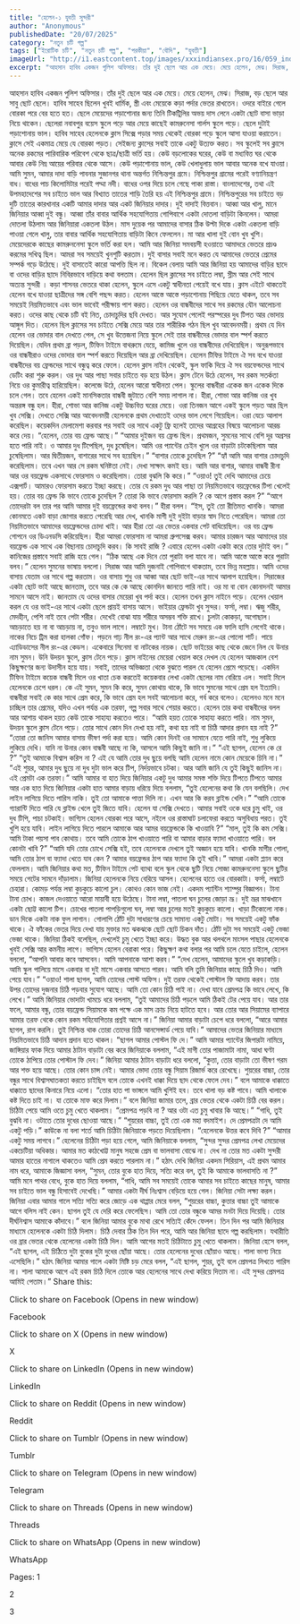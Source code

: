 ```yaml
---
title: "হেলেন-১ যুবতী সুন্দরী"
author: "Anonymous"
publishedDate: "20/07/2025"
category: "নতুন চটি গল্প"
tags: ["ইরোটিক চটি", "নতুন চটি গল্প", "পরকীয়া", "বৌদি", "যুবতী"]
imageUrl: "http://i1.eastcontent.top/images/xxxindiansex.pro/16/059_indian_teamed_her.jpg"
excerpt: "আহসান হাবিব একজন পুলিশ অফিসার। তাঁর দুই ছেলে আর এক মেয়ে। মেয়ে হেলেন, মেঝ। সিরাজ, বড় ছেলে আর সাবু ছোট ছেলে। হাবিব সাহেব ছিলেন খুবই ধার্মিক, স্ত্রী এবং মেয়েকে কড়া পর্দার ভেতর রাখতেন। ওদরে বাইরে গেলে বোর..."
---
```


আহসান হাবিব একজন পুলিশ অফিসার। তাঁর দুই ছেলে আর এক মেয়ে। মেয়ে হেলেন, মেঝ। সিরাজ, বড় ছেলে আর সাবু ছোট ছেলে। হাবিব সাহেব ছিলেন খুবই ধার্মিক, স্ত্রী এবং মেয়েকে কড়া পর্দার ভেতর রাখতেন। ওদরে বাইরে গেলে বোরকা পরে বের হতে হত। ছেলে মেয়েদের পড়াশোনার জন্য তিনি টিকটিুলির অভয় দাস লেনে একটা ছোট বাসা ভাড়া নিয়ে থাকেন। ছেলেরা নবাবপুর বয়েস স্কুলে পড়ে আর মেয়ে কাছেই কামরুনেসা গার্লস স্কুলে পড়ে। ছেলে দুটাই পড়াশোনায় ভাল। হাবিব সাহেব হেলেনকে ক্লাস সিক্সে পড়ার সময় থেকেই বোরকা পড়ে স্কুলে আসা যাওয়া করাতেন। ক্লাসে সেই একমাত্র মেয়ে যে বোরকা পড়ত। সেইজন্য ক্লাসের সবাই তাকে একটু উত্যক্ত করত। সব স্কুলেই সব ক্লাসে অনেক রকমের পারিবারিক পরিবেশ থেকে ছাত্র/ছাত্রী ভর্তি হয়। কেউ বড়লোকের ঘরের, কেউ বা মধ্যবিত্ত ঘর থেকে আবার কেউ নিম্ন আয়ের পরিবার থেকে আসে। কেউ পড়াশোনায় ভাল, কেউ খেলাধুলায় ভাল আবার অনেক বখে যাওয়া।
আমি সুমন, আমার দাদা বাড়ি পাবনার সুজানগর থানা অন্তর্গত নিশ্চিন্তপুর গ্রমে। নিশ্চিন্তপুর গ্রামের পরেই বণ্যানিয়ন্ত্রণ বাধ। বাধের পাচ কিলোমিটার পরেই পদ্মা নদী। বাধের ওপর দিয়ে চলে গেছে পাকা রাস্তা। বাংলাদেশের, তথা এই উপমহাদেশের সব চাইতে ভাল আর বিখ্যাত তাতের শাড়ি তৈরি হয় এই নিশ্চিন্তপুর গ্রামে। নিশ্চিন্তপুরের সব চাইতে বড় দুটি তাতের কারখানার একটি আমার দাদার আর একট জিনিয়ার দাদার। দুই দাদাই বিত্তবান। আব্বা আর খালু, মানে জিনিয়ার আব্বা দুই বন্ধু। আব্বা তাঁর বাবার আর্থিক সহযোগিতায় গোপিবাগে একটা দোতলা বাড়িটা কিনলেন। আমরা দোতলা উঠলাম আর জিনিয়ারা একতলা উঠল। মাস দুয়েক পর আমাদের বাসার ঠিক উল্টা দিকে একটা একতলা বাড়ি পাওয়া গেলে খালু, তার বাবার আর্থিক সহযোগিতায় বাড়িটা কিনে ফেললেন। মা আর খালা দুই বোন খুব খুশি। মেয়েদেরকে কাছের কামরুননেসা স্কুলে ভর্তি করা হল। আমি আর জিনিয়া সমবয়সী হওয়াতে আমাদরে ভেতরে প্রচণ্ড করমের সখিত্ব ছিল। আমরা সব সময়েই খুনশুটি করতাম। দুই বাসার সবাই মনে করত যে আমাদের ভেতরে প্রেমের সম্পর্ক গড়ে উঠেছে। দুই বাসাতেই কারো আপত্তি ছিল না। বিকেল বেলায় আমি আর জিনিয়া হয় আমাদের বাড়ির ছাদে বা ওদের বাড়ির ছাদে নিবিরভাবে দাড়িয়ে কথা বলতাম।
হেলেন ছিল ক্লাসের সব চাইতে লম্বা, স্লীম আর সেই সাথে অত্যন্ত 
সুন্দরী
। কড়া শাসনর ভেতরে থাকা হেলেন, স্কুলে এসে একটু স্বাধীনতা পেয়েই বখে যায়। ক্লাস এইটে থাকতেই হেলেন বখে যাওয়া ছাত্রীদের সঙ্গ বেশি পছন্দ করত। হেলেন আস্তে আস্তে পড়াশোনায় পিছিয়ে যেতে থাকল, তবে সব সময়েই নিয়মিতভাবে এবং ভাল ভাবেই পরীক্ষায় পাশ করত। হেলেন ওর বান্ধবীদের সাথে সব রকমের যৌন আলোচনা করত। ওদের কাছ থেকে চটি বই নিত, চোদাচুদির ছবি দেখত। আর সুযোগ পেলেই পরস্পরের দুধ টিপত আর ভোদায় আঙ্গুল দিত। হেলেন ছিল ক্লাসের সব চাইতে সেক্সি মেয়ে আর তার শারীরিক গঠন ছিল খুব আবেদনময়ী। প্রথম যে দিন হেলেন ওর ভোদার বাল দেখতে পেল, সে খুব উত্তেজনা নিয়ে স্কুলে সেই তার বান্ধবীদের ভোদার বাল স্পর্শ করতে দিয়েছিল। যেদিন প্রথম ব্রা পড়ল, টিফিন টাইমে বাথরুমে যেয়ে, কামিজ খুলে ওর বান্ধবীদের দেখিয়েছিল। অনুরূপভাবে ওর বান্ধবীরাও ওদের ভোদার বাল স্পর্শ করতে দিয়েছিল আর ব্রা দেখিয়েছিল। হেলেন টিফির টাইমে ঐ সব বখে যাওয়া বান্ধবীদের বয় ফ্রেন্ডদের সাথে বন্ধুত্ব করে ফেলে। হেলেন ক্লাস নাইন থেকেই, স্কুল ফাকি দিয়ে ঐ সব বয়ফেন্ডদের সাথে ডেটিং করা শুরু করল। ওর দুধ আর পাছা সবার চাইতে বড় হয়ে উঠল। ক্লাস টেনে উঠে হেলেন, সব রকম সতর্কতা নিয়ে ওর কুমারীত্ব হারিয়েছিল।
কলেজে উঠে, হেলেন আরো স্বাধীনতা পেল। স্কুলের বান্ধবীরা একেক জন একেক দিকে চলে গেল। তবে হেলেন একই মানসিকতার বান্ধবী জুটাতে বেশি সময় লাগাল না। হীরা, শোভা আর কানিজ ওর খুব অন্তরঙ্গ বন্ধু হল। হীরা, শোভা আর কানিজ একটু উচ্চবিত্ত ঘরের মেয়ে। ওরা তিনজন আগে একই স্কুলে পড়ত আর ছিল খুব সেক্সি। দেখতে সেক্সি আর আবেদনময়ী হেলেনকে প্রথম দেখাতেই ওদের ভাল লেগে গিয়েছিল। ওরা যেচে আলাপ করেছিল। কয়েকদিন মেলামেশা করবার পর সবাই ওর সাথে একটু ফ্রি হলেই তাদের আগ্রহের বিষয়ে আলোচনা আরম্ভ করে দেয়।
“হেলেন, তোর বয় ফ্রেন্ড আছে।”
“আমার দুইজন বয় ফ্রেন্ড ছিল। প্রথমজন, সুমনের সাথে বেশি দূর অগ্রসর হতে পারি নাই। ও আমার দুধ টিপেছিল, দুধ চুষেছিল। আমি ওর প্যান্টের চেইন খুলে ওর বাড়াটা চটকেছিলাম আর চুষেছিলাম। আর দ্বিতীয়জন, বাশারের সাথে সব হয়েছিল।”
“বাশার তোকে চুদেছিল ?”
“হ্যাঁ আমি আর বাশার চোদাচুদি করেছিলাম। তবে এখন আর সে রকম ঘনিষ্টতা নেই। দেখা সাক্ষাৎ কমই হয়। আমি আর বাশার, আমার বান্ধবী রীনা আর ওর বয়ফ্রেন্ড একসাথে 
ফোরসাম
ও করেছিলাম। তোরা বুঝলি কি করে।”
“ওয়াও! তুই দেখি আমাদের চেয়ে এক্সপার্ট। আমারও ফোরসাম করতে ইচ্ছা করছে। তোর যে রকম দুধ আর পাছা তা নিয়মিতভাবে বয়ফ্রেন্ডের টিপা খেলেই হয়। তোর বয় ফ্রেন্ড কি ভাবে তোকে চুদেছিল ? তোরা কি ভাবে ফোরসাম করলি ? কে আগে প্রস্তাব করল ?”
“আগে তোদেরটা বল তার পর আমি আমার দুই বয়ফ্রেন্ডের কথা বলব।”
হীরা বলল।
“ইস, তুই তো রীতিমত খানকি। আমরা কোনমতে একট বাড়া জোগার করতে পেরেছি আর দেখ, খানকি মাগী দুই দুইটা বাড়ার স্বাদ নিতে পেরেছিল। আমরা তো নিয়মিতভাবে আমাদের বয়ফ্রেন্ডদের চোদা খাই। আর হীরা তো এর ভেতর একবার পেট বাধিয়েছিল। ওর বয় ফ্রেন্ড গোপনে ওর ডিএনডসি করিয়েছিল। হীরা আমরা ফোরসাম না আমরা গ্রুপসেক্স করব। আমার চারজন আর আমাদের চার বয়ফ্রেন্ড এক সাথে এক বিছানায় চোদাচুদি করব। কি সাবই রাজি ? এবারে হেলেন একটা একটা করে তোর দুটাই বল।”
কানিজের প্রস্তাবে সবাই রাজি হয়ে গেল।
“ঠিক আছে এক দিনে তো পুরাটা বলা যাবে না। আমি আস্তে আস্তে করে পুরাটা বলব।”
হেলেন সুমনের ভাষায় বললো।
সিরাজ আর আমি দুজনাই গোপিবাগে থাকতাম, তবে ভিন্ন মহল্লায়। আমি ওদের বাসায় যেতাম ওর সাথে গল্প করতাম। ওর বাসায় শুধু ওর আব্বা আর ছোট ভাই-এর সাথে আলাপ হয়েছিল। সিরাজের একটা ছোট ভাই আছে জানতাম, তবে আর কে কে আছে কোনদিন জানতে পারি নাই। ওর মা বা বোন কোনাদনই আমার সামনে আসে নাই। জানতাম যে ওদের বাসার মেয়েরা খুব পর্দা করে।
হেলেন তখন ক্লাস নাইনে পড়ে। হেলেন খেয়াল করল যে ওর ভাই-এর সাথে একটা ছেলে প্রায়ই বাসায় আসে। ভাইয়ার ফ্রেন্ডটা খুব সুন্দর। ফর্সা, লম্বা। ঋজু শরীর, মেদহীন, পেশি নাই তবে পেটা শরীর। দেখেই বোঝা যায় শরীরে অসম্ভব শক্তি রাখে। চুলটা কোকড়া, অগোছাল। আচড়াতে হয় না বা আচড়ায় না, তবুও ভাল লাগে। লম্বাটে মুখ। টানা ঠোঁটে সব সময়ে এক ফালি হাসি লেগেই থাকে। নাকের নিচে ট্রিম করা হালকা গোঁফ। পড়নে গাঢ় নীল রং-এর প্যান্ট আর সাথে মেরুন রং-এর পোলো শার্ট। পায়ে এ্যাডিডাসের নীল রং-এর কেডস। একেবারে সিনেমা বা নাটকের নায়ক। ছোট ভাইয়ের কাছ থেকে জেনে নিল যে উনার নাম সুমন। উনি উদয়ন স্কুলে, ক্লাস টেনে পড়ে।
ক্লাস নাইনের মেয়েরা খেয়াল করে দেখল যে হেলেন আজকাল বেশ কিছুক্ষণের জন্য উদাসীন হয়ে যায়। সবাই, তাদের অভিজ্ঞতা থেকে বুঝতে পারল যে হেলেন প্রেমে পড়েছে। একদিন টিফিন টাইমে কয়েক বান্ধবী মিলে ওর খাতা চেক করতেই কয়েকবার লেখা একটা ছেলের নাম বেরিয়ে এল। সবাই মিলে হেলেনকে চেপে ধরল। কে এই সুমন, সুমন কি করে, সুমন কোথায় থাকে, কি ভাবে সুমনের সাথে প্রেম হল ইত্যাদি। বান্ধবীরা সবাই কে কার সাথে প্রেম করে, কি ভাবে প্রেম হল সবই আলোচনা করে, গর্ব করে বলেও। হেলেনও মনে মনে চাচ্ছিল তার প্রেমের, যদিও এখন পর্যন্ত এক তরফা, গল্প সবার সাথে শেয়ার করতে। হেলেন তার কথা বান্ধবীদের বলল আর আশায় থাকল হয়ত কেউ তাকে সাহায্য করতেও পারে।
“আমি হয়ত তোকে সাহায্য করতে পারি। নাম সুমন, উদয়ন স্কুলে ক্লাস টেনে পড়ে। তোর সাথে কোন দিন দেখা হয় নাই, কথা হয় নাই বা চিঠি আদার প্রদান হয় নাই ?”
“তোরা তো জানিস আমার বাসায় ভীষণ পর্দা করা হয়ে। আমি কোন দিনই ওর সামানে যেতে পারি নাই, শুধু লুকিয়ে লুকিয়ে দেখি। যানি না উনার কোন বান্ধবী আছে না কি, আসলে আমি কিছুই জানি না।”
“এই ছাগল, হেলেন কে রে ?”
“তুই আমাকে বিশ্বাস করিস না ? এই যে আমি তোর দুধ ছুয়ে বলছি আমি হেলেন নামে কোন মেয়েকে চিনি না।”
“এই শুয়র, আমার দুধ ছুয়ে না দুধ দুটা ভাল করে টিপ, নির্দয়ভাবে চটকা। আর আমি জানি যে তুই কিছুই জানিস না। এই প্রেমটা এক তরফা।”
আমি আমার বা হাত দিয়ে জিনিয়ার একটু দুধ আমার সমস্ত শক্তি দিয়ে টিপতে টিপতে আমার আর এক হাত দিয়ে জিনিয়ার একটা হাত আমার বাড়ায় ধরিয়ে দিয়ে বললাম,
“তুই হেলেনের কথা কি যেন বলছিলি। দেখ লাইন লাগিয়ে দিতে পারিস নাকি। তুই তো আমাকে পাত্তা দিলি না। এখন আর কি করব ব্লাইন্ড খেলি।”
“আমি তোকে গ্যারান্টি দিতে পারি যে ব্লাইন্ড খেলে তুই জিতে যাবি। হেলেন যা সেক্সি দেখতে। আমার সবাই ওকে ধরে চুমু খাই, ওর দুধ টিপি, পাচা চটকাই। ভাগ্যিস হেলেন বোরকা পরে আসে, নইলে ওর রাস্তাঘাট চলাফেরা করতে অসুবিধায় পরত। তুই খুশি হয়ে যাবি। লাইন লাগিয়ে দিতে পারলে আমাকে আর আমর বয়ফ্রেন্ডকে কি খাওয়াবি ?”
“মাল, তুই কি কম সেক্সি। আমি টাকা পয়সা পাব কোথায়। তবে আমি তোকে ঠাপ খাওয়াতে পারি বা আমার বাড়ার ফ্যাদা খাওয়াতে পারি। বল কোনটা খাবি ?”
“আমি যদি তোর চোখে সেক্সি হই, তবে হেলেনকে দেখলে তুই অজ্ঞান হয়ে যাবি। খানকি মাগীর পোলা, আমি তোর ঠাপ বা ফ্যাদা খেতে যাব কেন ? আমার বয়ফ্রেন্ডর ঠাপ আর ফ্যাদা কি তুই খাবি।”
আমরা একটা প্ল্যান করে ফেললাম।
আমি জিনিয়ার কথা মত, টিফিন টাইমে পেট ব্যাথা বলে স্কুল থেকে ছুটি নিয়ে সোজা কামরুননেসা স্কুলে ছুটির সময়ে গেটের সামনে দাঁড়ালাম। জিনিয়া হেলেনকে নিয়ে বেরিয়ে আসল। হেলেনের হাতে ওর বোরকাটা। ফর্সা, লম্বাটে চেহারা। কোমড় পর্যন্ত লম্বা কুচকুচে কালো চুল। কোথও কোন ভাজ নেই। একদম প্যান্টিন শ্যাম্পুর বিজ্ঞাপন। টানা টানা চোখ। কাজল দেওয়াতে আরো মায়াবী হয়ে উঠেছে। টানা লম্বা, পাতলা ঘন চুলের জোড়া ভ্রূ। দুই ভ্রূর মাঝখানে একটা ছোট্ট কালো টিপ। চোখের পাতলা পাপড়িগুলো ঘন, লম্বা আর চুলের মতই কুচকুচে কালো। খাড়া টিকোলো নাক। ডান দিকে একটা নাক ফুল লাগান। গোলাপি ঠোঁট দুটা সাধারণের চেয়ে সামান্য একটু মোটা। সব সময়েই একটু ফাঁক থাকে। ঐ ফাঁকের ভেতর দিয়ে দেখা যায় মুক্তার মত ঝকঝকে ছোট ছোট চিকন দাঁত। ঠোঁট দুটা সব সময়েই একটু ভেজা ভেজা থাকে। জিনিয়া ঠিকই বলেছিল, দেখলেই চুমু খেতে ইচ্ছা করে। উদ্ধত বুক আর থলথলে মাংসল পাছার হেলেনকে খুবই সেক্সি আর কমনীয় লাগে। ভাগ্যিস হেলেন বেরাকা পরে। কিছুক্ষণ কথা বলার পর আমি চলে যেতে চাইলে, হেলেন বললো,
“আপনি আবার কবে আসবেন। আমি আপনাকে আশা করব।”
“দেখ হেলেন, আমাদের স্কুলে খুব কড়াকড়ি। আমি স্কুল পালিয়ে মাসে একবার বা দুই মাসে একবার আসতে পারব। আমি বলি তুমি জিনিয়ার কাছে চিঠি দিও। আমি পেয়ে যাব।”
“ওয়াও! শালা ছাগল, আমি তোদের পোস্ট অফিস। দুই তরফ থেকেই পোস্টাল ফি আদায় করব। তার উপর তোদের দুজনার চিঠি পড়বার সুযোগ আছে। আমি তো কোন চিঠি পাই না। দেখা যাবে প্রেমপত্র কি ভাবে লেখে, কি লেখে।”
আমি জিনিয়ার ভোদাটা খামচে ধরে বললাম,
“তুই আমাদের চিঠি পড়লে আমি ঠিকই টের পেয়ে যাব। আর তার ফলে, আমার বন্ধু, তোর বয়ফ্রেন্ড সিয়ামকে কম পক্ষে এক মাস ক্রাচ নিয়ে হাটতে হবে। আর তোর আর সিয়ামের ব্যাপারে আমার তরফ থেকে কোন রকম সহিযোগিতার প্রশ্নই আসে না।”
জিনিয়া আমার বাড়াটা চেপে ধরে বললো,
“আরে আমার ছাগল, রাগ করলি। তুই নিশ্চিন্ত থাক তোরা তোদের চিঠি আনসেন্সার্ড পেয়ে যাবি।”
আমাদের ভেতর জিনিয়ার মাধ্যমে নিয়মিতভাবে চিঠি আদান প্রদান হতে থাকল।
“ছাগল আমার পোস্টল ফি দে।”
আমি আমার প্যান্টের জিপারটা নামিয়ে, জাঙ্গিয়ার ফাক দিয়ে আমার ঠাটান বাড়াটা বের করে জিনিয়াকে বললাম,
“এই মাগী তোর পাজামাটা নামা, আধা ঘণ্টা তোকে ঠাপিয়ে তোর পোস্টাল ফি দেব।”
জিনিয়া আমার ঠাটান বাড়াটা ধরে বললো,
“কুত্তা, তোর বাড়াটা তো ভীষণ গরম আর শক্ত হয়ে আছে। তোর কোন চান্স নেই। আমার ভোদা তোর বন্ধু সিয়াম রিজার্ভ করে রেখেছে। শুয়রের বাচ্চা, তোর বন্ধুর সাথে বিশ্বাসঘাতকতা করতে চাইছিস বলে তোকে এখনই ধাক্কা দিয়ে ছাদ থেকে ফেলে দেব।”
বলে আমাকে ধাক্কাতে ধাক্কাতে ছাদের কিনারে নিয়ে এলো।
“তোর হাত পা ভাঙ্গলে আমি খুশিই হব। তবে খালা বড় কষ্ট পাবে। আমি খালাকে কষ্ট দিতে চাই না। যা তোকে মাফ করে দিলাম।”
বলে জিনিয়া জামার তলে, ব্রার ভেতর থেকে একটা চিঠি বের করল। চিঠিটা পেয়ে আমি ওতে চুমু খেতে থাকলাম।
“প্রেমপত্র পড়বি না ? আর ওটা এত চুমু খাবার কি আছে।”
“গাধি, তুই বুঝবি না। ওটাতে তোর দুধের ছোওয়া আছে।”
“শুয়রের বাচ্চা, তুই তো এক মহা বদমাইশ। দে প্রেমপত্রটা দে আমি একটু পড়ি।”
কাউকে না বলা শর্তে আমি চিঠিটা জিনিয়াকে পড়তে দিয়েছিলাম।
“হেলেনকে উত্তর কবে দিবি ?”
“আমার একটু সময় লাগবে।”
হেলেনের চিঠিটা পড়া হয়ে গেলে, আমি জিনিয়াকে বললাম,
“সুন্দর সুন্দর প্রেমপত্র লেখা মেয়েদের একচেটিয়া অধিকার। আমার মত কাঠখোট্ট মানুষ সহজে প্রেম বা ভালবাসা বোঝে না। দেখ না তোর মত একটা সুন্দরী আমার হাতের নাগালে থাকতেও আমি প্রেম করতে পারলাম না।”
হঠাৎ দেখি জিনিয়া একদম সিরিয়াস, এই প্রথম আমার নাম ধরে, আমাকে জিজ্ঞাসা বলল,
“সুমন, তোর বুকে হাত দিয়ে, সত্যি করে বল, তুই কি আমাকে ভালবাসতি না ?”
আমি মনে পাথর বেধে, বুকে হাত দিয়ে বললাম,
“গাধি, আমি সব সময়েই তোকে আমার সব চাইতে কাছের মানুষ, আমার সব চাইতে ভাল বন্ধু হিসাবেই দেখেছি।”
আমার একটা দীর্ঘ নিঃশ্বাস বেড়িয়ে হয়ে গেল। জিনিয়া সেটা লক্ষ্য করল। জিনিয়া এবার আমার গালে সত্যি সত্যি করে জোড়ে এক থাপ্পার মেরে বলল,
“শুয়রের বাচ্চা, কুত্তার বাচ্চা তুই আমাকে আগে বলিস নাই কেন। ছাগল তুই যে দেরি করে ফেলেছিস। আমি তো তোর বন্ধুকে আমর মনটা দিয়ে দিয়েছি। তোর দীর্ঘনিশ্বাস আমাকে কাঁদাবে।”
বলে জিনিয়া আমার বুকে মাথা রেখে সত্যিই কেঁদে ফেলল।
তিন দিন পর আমি জিনিয়ার মাধ্যমে হেলেনকে একটা চিঠি দিলাম।
চিঠি দেবার ঠিক তিন দিন পরে, আমি আর জিনিয়া ছাদে গল্প করছিলাম। যথারীতি ওর ব্রার ভেতর থেকে হেলেনের একটা চিঠি দিল। আমি আগের মতই চিঠিটাতে চুমু খেতে থাকলাম। জিনিয়া হেসে বলল,
“এই ছাগল, এই চিঠিতে দুটা বুকের দুটা দুধের ছোঁয়া আছে। তোর হেলেনের দুধের ছোঁয়াও আছে। শালা ভাগ্য নিয়ে এসেছিলি।”
হঠাৎ জিনিয়া আমার গালে একটা মিষ্টি চড় মেরে বলল,
“এই ছাগল, শুয়র, তুই বলে প্রেমপত্র লিখতে পারিস না। শালা আমাকে আগে এই রকম চিঠি দিলে তোকে আর হেলেনের সাথে দেখা করিয়ে দিতাম না। এই সুন্দর প্রেমপত্র আমিই পেতাম।”
Share this:


Click to share on Facebook (Opens in new window)


Facebook




Click to share on X (Opens in new window)


X




Click to share on LinkedIn (Opens in new window)


LinkedIn




Click to share on Reddit (Opens in new window)


Reddit




Click to share on Tumblr (Opens in new window)


Tumblr




Click to share on Telegram (Opens in new window)


Telegram




Click to share on Threads (Opens in new window)


Threads




Click to share on WhatsApp (Opens in new window)


WhatsApp


Pages: 
1
 
2
 
3
